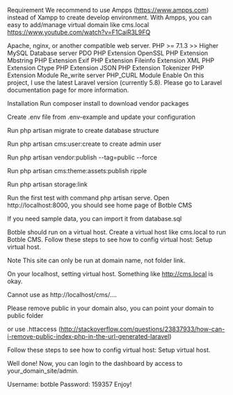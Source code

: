 Requirement 
We recommend to use Ampps (https://www.ampps.com) instead of Xampp to create develop environment. With Ampps, you can easy to add/manage virtual domain like cms.local https://www.youtube.com/watch?v=F1CaiR3L9FQ

Apache, nginx, or another compatible web server.
PHP >= 7.1.3 >> Higher
MySQL Database server
PDO PHP Extension
OpenSSL PHP Extension
Mbstring PHP Extension
Exif PHP Extension
Fileinfo Extension
XML PHP Extension
Ctype PHP Extension
JSON PHP Extension
Tokenizer PHP Extension
Module Re_write server
PHP_CURL Module Enable
On this project, I use the latest Laravel version (currently 5.8). Please go to Laravel documentation page for more information.


Installation 
Run composer install to download vendor packages

Create .env file from .env-example and update your configuration

Run php artisan migrate to create database structure

Run php artisan cms:user:create to create admin user

Run php artisan vendor:publish --tag=public --force

Run php artisan cms:theme:assets:publish ripple

Run php artisan storage:link

Run the first test with command php artisan serve. Open http://localhost:8000, you should see home page of Botble CMS

If you need sample data, you can import it from database.sql

Botble should run on a virtual host. Create a virtual host like cms.local to run Botble CMS. Follow these steps to see how to config virtual host: Setup virtual host.


Note 
This site can only be run at domain name, not folder link.

On your localhost, setting virtual host. Something like http://cms.local is okay.

Cannot use as http://localhost/cms/....

Please remove public in your domain also, you can point your domain to public folder

or use .httaccess (http://stackoverflow.com/questions/23837933/how-can-i-remove-public-index-php-in-the-url-generated-laravel)

Follow these steps to see how to config virtual host: Setup virtual host.

Well done! Now, you can login to the dashboard by access to your_domain_site/admin.

Username: botble
Password: 159357
Enjoy!
